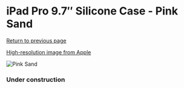 # iPad Pro 9.7″ Silicone Case - Pink Sand

[Return to previous page](/ipad_pro97)

[High-resolution image from Apple](https://store.storeimages.cdn-apple.com/8756/as-images.apple.com/is/MNN72?wid=4500&hei=4500&fmt=png)

<div style="width: 384px"><img src="/everypreview/MNN72.png" alt="Pink Sand"></div>

### Under construction
